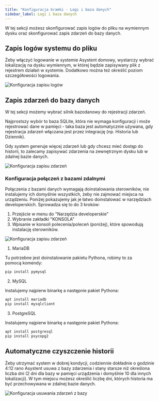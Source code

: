 ```yaml
---
title: "Konfiguracja bramki - Logi i baza danych"
sidebar_label: Logi i baza danych
---
```



W tej sekcji możesz skonfigurować zapis logów do pliku na wymiennym dysku oraz skonfigurować zapis zdarzeń do bazy danych.

## Zapis logów systemu do pliku

Żeby włączyć logowanie w systemie Asystent domowy, wystarczy wybrać lokalizację na dysku wymiennym, w której będzie zapisywany plik z rejestrem działań w systemie. Dodatkowo można też określić poziom szczegółowości logowania.


![Konfiguracja zapisu logów](/img/en/bramka/bramka_ais_dom_config_logs.png)

## Zapis zdarzeń do bazy danych

W tej sekcji możemy wybrać silnik bazodanowy do rejestracji zdarzeń.

Najprostszy wybór to baza SQLite, która nie wymaga konfiguracji i może rejestrować dane w pamięci - taka baza jest automatycznie używana, gdy rejestracja zdarzeń włączana jest przez integrację (np. Historia lub Dziennik).

Gdy system generuje więcej zdarzeń lub gdy chcesz mieć dostęp do historii, to zalecamy zapisywać zdarzenia na zewnętrznym dysku lub w zdalnej bazie danych.

![Konfiguracja zapisu zdarzeń](/img/en/bramka/bramka_ais_dom_config_db.png)

### Konfiguracja połączeń z bazami zdalnymi


Połączenia z bazami danych wymagają doinstalowania sterowników, nie instalujemy ich domyślnie wszystkich, żeby nie zajmować miejsca na urządzeniu.
Poniżej pokazujemy jak je łatwo doinstalować w narzędziach developerskich. Sprowadza się to do 3 kroków:
1. Przejście w menu do "Narzędzia developerskie"
2. Wybranie zakładki "KONSOLA"
3. Wpisanie w konsoli polecenia/poleceń (poniżej), które spowodują instalację sterowników.

![Konfiguracja zapisu zdarzeń](/img/en/bramka/bramka_ais_dom_config_db_mariadb.png)

1. MariaDB

Tu potrzebne jest doinstalowanie pakietu Pythona, robimy to za pomocą komendy:

``` bash
pip install pymysql
```


2. MySQL

Instalujemy najpierw binarkę a następnie pakiet Pythona:

``` bash
apt install mariadb
pip install mysqlclient
```

3. PostgreSQL

Instalujemy najpierw binarkę a następnie pakiet Pythona:

``` bash
apt install postgresql
pip install psycopg2
```

## Automatyczne czyszczenie historii

Żeby utrzymać system w dobrej kondycji, codziennie dokładnie o godzinie 4:12 rano Asystent usuwa z bazy zdarzenia i stany starsze niż określona liczba dni (2 dni dla bazy w pamięci urządzenia i domyślnie 10 dla innych lokalizacji).  W tym miejscu możesz określić liczbę dni, których historia ma być przechowywana w zdalnej bazie danych.

![Konfiguracja usuwania zdarzeń z bazy](/img/en/bramka/bramka_ais_dom_config_db2.png)
